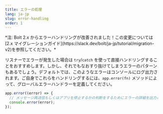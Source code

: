 ```yaml
---
title: エラーの処理
lang: ja-jp
slug: error-handling
order: 1
---
```


<div class="section-content">
*注: Bolt 2.x からエラーハンドリングが改善されました！この変更については [2.x マイグレーションガイド](https://slack.dev/bolt/ja-jp/tutorial/migration-v2)を参照してください。*

リスナーでエラーが発生した場合は `try`/`catch` を使って直接ハンドリングすることをおすすめします。しかし、それでもなおすり抜けてしまうエラーのパターンもあるでしょう。デフォルトでは、このようなエラーはコンソールにログ出力されます。ご自身でこれらをハンドリングするには、`app.error(fn)` メソッドによって、グローバルエラーハンドラーを定義してください。
</div>

```javascript
app.error((error) => {
  // メッセージ再送信もしくはアプリを停止するかの判断をするためにエラーの詳細を出力して確認
  console.error(error);
});
```